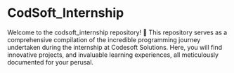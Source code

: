 # CodSoft_Internship
Welcome to the codsoft_internship repository! 🚀  This repository serves as a comprehensive compilation of the incredible programming journey undertaken during the internship at Codesoft Solutions. Here, you will find  innovative projects, and invaluable learning experiences, all meticulously documented for your perusal.
